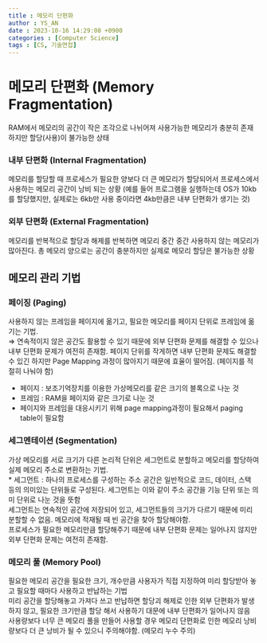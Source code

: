 ```yaml
---
title : 메모리 단편화
author : YS_AN
date : 2023-10-16 14:29:08 +0900
categories : [Computer Science]
tags : [CS, 기술면접]
---
```


# 메모리 단편화 (Memory Fragmentation)
RAM에서 메모리의 공간이 작은 조각으로 나뉘어져 사용가능한 메모리가 충분히 존재하지만 할당(사용)이 불가능한 상태


### 내부 단편화 (Internal Fragmentation)
메모리를 할당할 때 프로세스가 필요한 양보다 더 큰 메모리가 할당되어서 프로세스에서 사용하는 메모리 공간이 낭비 되는 상황 
(예를 들어 프로그램을 실행하는데 OS가 10kb를 할당했지만, 실제로는 6kb만 사용 중이라면 4kb만큼은 내부 단편화가 생기는 것)

### 외부 단편화 (External Fragmentation)
메모리를 반복적으로 할당과 해제를 반복하면 메모리 중간 중간 사용하지 않는 메모리가 많아진다. 
총 메모리 양으로는 공간이 충분하지만 실제로 메모리 할당은 불가능한 상황


## 메모리 관리 기법

### 페이징 (Paging)
사용하지 않는 프레임을 페이지에 옮기고, 필요한 메모리를 페이지 단위로 프레임에 옮기는 기법. <br/>
⇒ 연속적이지 않은 공간도 활용할 수 있기 때문에 외부 단편화 문제를 해결할 수 있으나 내부 단편화 문제가 여전히 존재함. 페이지 단위를 작게하면 내부 단편화 문제도 해결할 수 있긴 하지만 Page Mapping 과정이 많아지기 때문에 효율이 떨어짐. (페이지를 적절히 나눠야 함) <br/>
* 페이지 : 보조기억장치를 이용한 가상메모리를 같은 크기의 블록으로 나눈 것
* 프레임 : RAM을 페이지와 같은 크기로 나눈 것
* 페이지와 프레임을 대응시키기 위해 page mapping과정이 필요해서 paging table이 필요함

### 세그멘테이션 (Segmentation)
가상 메모리를 서로 크기가 다른 논리적 단위은 세그먼트로 분할하고 메모리를 할당하여 실제 메모리 주소로 변환하는 기법. <br/>
	* 세그먼트 : 하나의 프로세스를 구성하는 주소 공간은 일반적으로 코드, 데이터, 스택 등의 의미있는 단위들로 구성된다. 세그먼트는 이와 같이 주소 공간을 기능 단위 또는 의미 단위로 나눈 것을 뜻함 <br/>
세그먼트는 연속적인 공간에 저장되어 있고, 세그먼트들의 크기가 다르기 때문에 미리 분할할 수 없음. 메모리에 적재될 때 빈 공간을 찾아 할당해야함. <br/>
프로세스가 필요한 메모리만큼 할당해주기 때문에 내부 단편화 문제는 일어나지 않지만 외부 단편화 문제는 여전히 존재함. <br/>

### 메모리 풀 (Memory Pool)
필요한 메모리 공간을 필요한 크기, 개수만큼 사용자가 직접 지정하여 미리 할당받아 놓고 필요할 때마다 사용하고 반납하는 기법 <br/>
미리 공간을 할당해놓고 가져다 쓰고 반납하면 할당괴 해제로 인한 외부 단편화가 발생하지 않고, 필요한 크기만큼 할당 해서 사용하기 대문에 내부 단편화가 일어나지 않음 <br/>
사용량보다 너무 큰 메모리 풀을 만들어 사용할 경우 메모리 단편화로 인한 메모리 낭비량보다 더 큰 낭비가 될 수 있으니 주의해야함. (메모리 누수 주의)